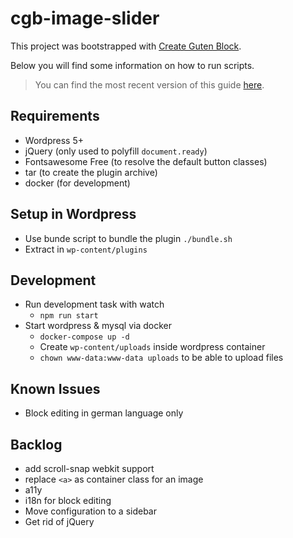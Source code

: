 # cgb-image-slider

This project was bootstrapped with [Create Guten Block](https://github.com/ahmadawais/create-guten-block).

Below you will find some information on how to run scripts.

>You can find the most recent version of this guide [here](https://github.com/ahmadawais/create-guten-block).

## Requirements
* Wordpress 5+
* jQuery (only used to polyfill `document.ready`)
* Fontsawesome Free (to resolve the default button classes)
* tar (to create the plugin archive)
* docker (for development)

## Setup in Wordpress
* Use bunde script to bundle the plugin `./bundle.sh`
* Extract in `wp-content/plugins` 

## Development
* Run development task with watch
    * `npm run start`
* Start wordpress & mysql via docker
    * `docker-compose up -d`
    *  Create `wp-content/uploads` inside wordpress container
    * `chown www-data:www-data uploads` to be able to upload files

## Known Issues
* Block editing in german language only

## Backlog
* add scroll-snap webkit support
* replace `<a>` as container class for an image
* a11y
* i18n for block editing
* Move configuration to a sidebar
* Get rid of jQuery
